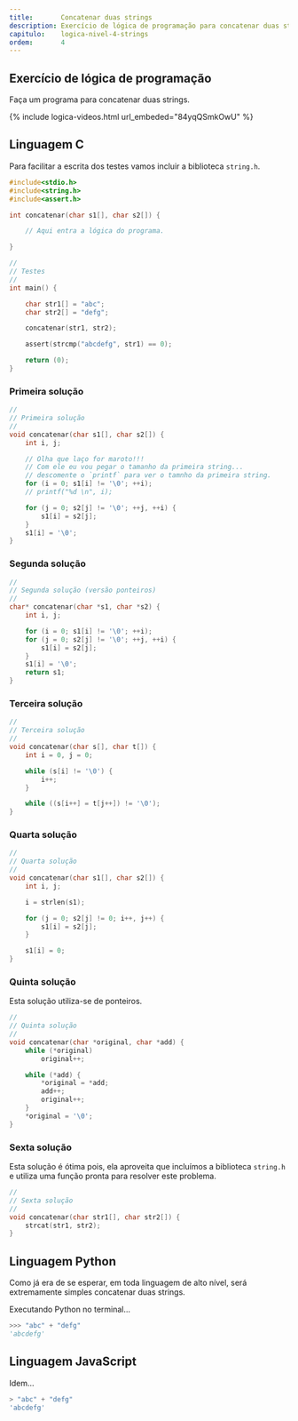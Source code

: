 ```yaml
---
title:       Concatenar duas strings
description: Exercício de lógica de programação para concatenar duas strings.
capitulo:    logica-nivel-4-strings
ordem:       4
---
```




Exercício de lógica de programação
---

Faça um programa para concatenar duas strings.

{% include logica-videos.html url_embeded="84yqQSmkOwU" %}



Linguagem C
---

Para facilitar a escrita dos testes vamos incluir a biblioteca `string.h`.

```c
#include<stdio.h>
#include<string.h>
#include<assert.h>

int concatenar(char s1[], char s2[]) {

    // Aqui entra a lógica do programa.

}

//
// Testes
//
int main() {

    char str1[] = "abc";
    char str2[] = "defg";

    concatenar(str1, str2);

    assert(strcmp("abcdefg", str1) == 0);

    return (0);
}
```


### Primeira solução

```c
//
// Primeira solução
//
void concatenar(char s1[], char s2[]) {
    int i, j;

    // Olha que laço for maroto!!!
    // Com ele eu vou pegar o tamanho da primeira string...
    // descomente o `printf` para ver o tamnho da primeira string.
    for (i = 0; s1[i] != '\0'; ++i);
    // printf("%d \n", i);

    for (j = 0; s2[j] != '\0'; ++j, ++i) {
        s1[i] = s2[j];
    }
    s1[i] = '\0';
}
```


### Segunda solução

```c
//
// Segunda solução (versão ponteiros)
//
char* concatenar(char *s1, char *s2) {
    int i, j;

    for (i = 0; s1[i] != '\0'; ++i);
    for (j = 0; s2[j] != '\0'; ++j, ++i) {
        s1[i] = s2[j];
    }
    s1[i] = '\0';
    return s1;
}
```


### Terceira solução

```c
//
// Terceira solução
//
void concatenar(char s[], char t[]) {
    int i = 0, j = 0;

    while (s[i] != '\0') {
        i++;
    }

    while ((s[i++] = t[j++]) != '\0');
}
```


### Quarta solução

```c
//
// Quarta solução
//
void concatenar(char s1[], char s2[]) {
    int i, j;

    i = strlen(s1);

    for (j = 0; s2[j] != 0; i++, j++) {
        s1[i] = s2[j];
    }

    s1[i] = 0;
}
```


### Quinta solução

Esta solução utiliza-se de ponteiros.

```c
//
// Quinta solução
//
void concatenar(char *original, char *add) {
    while (*original)
        original++;

    while (*add) {
        *original = *add;
        add++;
        original++;
    }
    *original = '\0';
}
```



### Sexta solução

Esta solução é ótima pois, ela aproveita que incluímos a biblioteca `string.h` e utiliza uma função pronta para resolver
este problema.

```c
//
// Sexta solução
//
void concatenar(char str1[], char str2[]) {
    strcat(str1, str2);
}

```




Linguagem Python
---

Como já era de se esperar, em toda linguagem de alto nível, será extremamente simples concatenar duas strings.

Executando Python no terminal...

```python
>>> "abc" + "defg"
'abcdefg'
```



Linguagem JavaScript
---

Idem...

```javascript
> "abc" + "defg"
'abcdefg'
```


